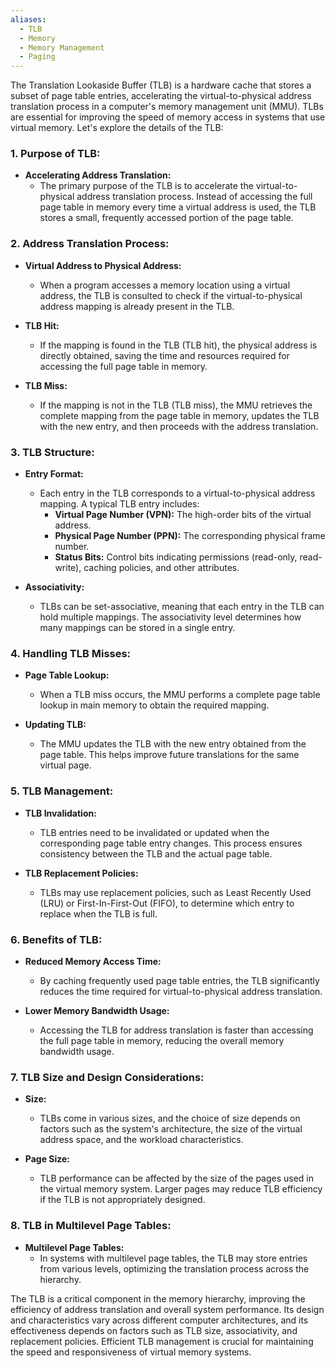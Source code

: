 ```yaml
---
aliases:
  - TLB
  - Memory
  - Memory Management
  - Paging
---
```

The Translation Lookaside Buffer (TLB) is a hardware cache that stores a subset of page table entries, accelerating the virtual-to-physical address translation process in a computer's memory management unit (MMU). TLBs are essential for improving the speed of memory access in systems that use virtual memory. Let's explore the details of the TLB:

### 1. **Purpose of TLB:**

- **Accelerating Address Translation:**
  - The primary purpose of the TLB is to accelerate the virtual-to-physical address translation process. Instead of accessing the full page table in memory every time a virtual address is used, the TLB stores a small, frequently accessed portion of the page table.

### 2. **Address Translation Process:**

- **Virtual Address to Physical Address:**
  - When a program accesses a memory location using a virtual address, the TLB is consulted to check if the virtual-to-physical address mapping is already present in the TLB.

- **TLB Hit:**
  - If the mapping is found in the TLB (TLB hit), the physical address is directly obtained, saving the time and resources required for accessing the full page table in memory.

- **TLB Miss:**
  - If the mapping is not in the TLB (TLB miss), the MMU retrieves the complete mapping from the page table in memory, updates the TLB with the new entry, and then proceeds with the address translation.

### 3. **TLB Structure:**

- **Entry Format:**
  - Each entry in the TLB corresponds to a virtual-to-physical address mapping. A typical TLB entry includes:
    - **Virtual Page Number (VPN):** The high-order bits of the virtual address.
    - **Physical Page Number (PPN):** The corresponding physical frame number.
    - **Status Bits:** Control bits indicating permissions (read-only, read-write), caching policies, and other attributes.

- **Associativity:**
  - TLBs can be set-associative, meaning that each entry in the TLB can hold multiple mappings. The associativity level determines how many mappings can be stored in a single entry.

### 4. **Handling TLB Misses:**

- **Page Table Lookup:**
  - When a TLB miss occurs, the MMU performs a complete page table lookup in main memory to obtain the required mapping.

- **Updating TLB:**
  - The MMU updates the TLB with the new entry obtained from the page table. This helps improve future translations for the same virtual page.

### 5. **TLB Management:**

- **TLB Invalidation:**
  - TLB entries need to be invalidated or updated when the corresponding page table entry changes. This process ensures consistency between the TLB and the actual page table.

- **TLB Replacement Policies:**
  - TLBs may use replacement policies, such as Least Recently Used (LRU) or First-In-First-Out (FIFO), to determine which entry to replace when the TLB is full.

### 6. **Benefits of TLB:**

- **Reduced Memory Access Time:**
  - By caching frequently used page table entries, the TLB significantly reduces the time required for virtual-to-physical address translation.

- **Lower Memory Bandwidth Usage:**
  - Accessing the TLB for address translation is faster than accessing the full page table in memory, reducing the overall memory bandwidth usage.

### 7. **TLB Size and Design Considerations:**

- **Size:**
  - TLBs come in various sizes, and the choice of size depends on factors such as the system's architecture, the size of the virtual address space, and the workload characteristics.

- **Page Size:**
  - TLB performance can be affected by the size of the pages used in the virtual memory system. Larger pages may reduce TLB efficiency if the TLB is not appropriately designed.

### 8. **TLB in Multilevel Page Tables:**

- **Multilevel Page Tables:**
  - In systems with multilevel page tables, the TLB may store entries from various levels, optimizing the translation process across the hierarchy.

The TLB is a critical component in the memory hierarchy, improving the efficiency of address translation and overall system performance. Its design and characteristics vary across different computer architectures, and its effectiveness depends on factors such as TLB size, associativity, and replacement policies. Efficient TLB management is crucial for maintaining the speed and responsiveness of virtual memory systems.